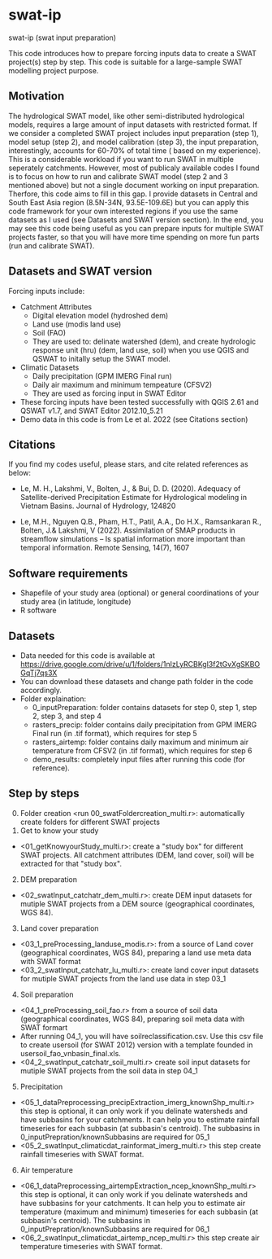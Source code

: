 # swat-ip
swat-ip (swat input preparation)

This code introduces how to prepare forcing inputs data to create a SWAT project(s) step by step. This code is suitable for a large-sample SWAT modelling project purpose.

## Motivation
The hydrological SWAT model, like other semi-distributed hydrological models, requires a large amount of input datasets with restricted format. If we consider a completed SWAT project includes input preparation (step 1), model setup (step 2), and model calibration (step 3), the input preparation, interestingly, accounts for 60-70% of total time ( based on my experience). This is a considerable workload if you want to run SWAT in multiple seperately catchments. However, most of publicaly available codes I found is to focus on how to run and calibrate SWAT model (step 2 and 3 mentioned above) but not a single document working on input preparation. Therfore, this code aims to fill in this gap. I provide datasets in Central and South East Asia region (8.5N-34N, 93.5E-109.6E) but you can apply this code framework for your own interested regions if you use the same datasets as I used (see Datasets and SWAT version section). In the end, you may see this code being useful as you can prepare inputs for multiple SWAT projects faster, so that you will have more time spending on more fun parts (run and calibrate SWAT).

## Datasets and SWAT version
Forcing inputs include:
 * Catchment Attributes
   * Digital elevation model (hydroshed dem)
   * Land use (modis land use) 
   * Soil (FAO) 
   * They are used to: delinate watershed (dem), and create hydrologic response unit (hru) (dem, land use, soil) when you use QGIS and QSWAT to initally setup the SWAT model.
* Climatic Datasets
   * Daily precipitation (GPM IMERG Final run)
   * Daily air maximum and minimum tempeature (CFSV2)
   * They are used as forcing input in SWAT Editor 
 * These forcing inputs have been tested successfully with QGIS 2.61 and QSWAT v1.7, and SWAT Editor 2012.10_5.21 
 * Demo data in this code is from Le et al. 2022 (see Citations section)

## Citations
If you find my codes useful, please stars, and cite related references as below:

* Le, M. H., Lakshmi, V., Bolten, J., & Bui, D. D. (2020). Adequacy of Satellite-derived Precipitation Estimate for Hydrological modeling in Vietnam Basins. Journal of Hydrology, 124820

* Le, M.H., Nguyen Q.B., Pham, H.T., Patil, A.A., Do H.X., Ramsankaran R., Bolten, J.& Lakshmi, V (2022). Assimilation of SMAP products in streamflow simulations – Is spatial information more important than temporal information. Remote Sensing, 14(7), 1607

## Software requirements
 * Shapefile of your study area (optional) or general coordinations of your study area (in latitude, longitude)
 * R software 

## Datasets
* Data needed for this code is available at https://drive.google.com/drive/u/1/folders/1nIzLyRCBKgl3f2tGvXgSKBOGqTj7qs3X
* You can download these datasets and change path folder in the code accordingly.
* Folder explaination:
  * 0_inputPreparation: folder contains datasets for step 0, step 1, step 2, step 3, and step 4
  * rasters_precip: folder contains daily precipitation from GPM IMERG Final run (in .tif format), which requires for step 5
  * rasters_airtemp: folder contains daily maximum and minimum air temperature from CFSV2 (in .tif format), which requires for step 6
  * demo_results: completely input files after running this code (for reference).
 
## Step by steps

0. Folder creation
<run 00_swatFoldercreation_multi.r>: automatically create folders for different SWAT projects
1. Get to know your study
* <01_getKnowyourStudy_multi.r>: create a "study box" for different SWAT projects. All catchment attributes (DEM, land cover, soil) will be extracted for that "study box".
2. DEM preparation
* <02_swatInput_catchatr_dem_multi.r>: create DEM input datasets for mutiple SWAT projects from a DEM source (geographical coordinates, WGS 84).
3. Land cover preparation
* <03_1_preProcessing_landuse_modis.r>: from a source of Land cover (geographical coordinates, WGS 84), preparing a land use meta data with SWAT format
* <03_2_swatInput_catchatr_lu_multi.r>: create land cover input datasets for mutiple SWAT projects from the land use data in step 03_1
4. Soil preparation
* <04_1_preProcessing_soil_fao.r> from a source of soil data (geographical coordinates, WGS 84), preparing  soil meta data with SWAT formart
* After running 04_1, you will have soilreclassification.csv. Use this csv file to create usersoil (for SWAT 2012) version with a template founded in usersoil_fao_vnbasin_final.xls.
* <04_2_swatInput_catchatr_soil_multi.r> create soil input datasets for mutiple SWAT projects from the soil data in step 04_1
5. Precipitation
* <05_1_dataPreprocessing_precipExtraction_imerg_knownShp_multi.r> this step is optional, it can only work if you delinate watersheds and have subbasins for your catchments. It can help you to estimate rainfall timeseries for each subbasin (at subbasin's centroid). The subbasins in 0_inputPrepration/knownSubbasins are required for 05_1
* <05_2_swatInput_climaticdat_rainformat_imerg_multi.r> this step create rainfall timeseries with SWAT format. 
6. Air temperature
* <06_1_dataPreprocessing_airtempExtraction_ncep_knownShp_multi.r> this step is optional, it can only work if you delinate watersheds and have subbasins for your catchments. It can help you to estimate air temperature (maximum and minimum) timeseries for each subbasin (at subbasin's centroid). The subbasins in 0_inputPrepration/knownSubbasins are required for 06_1
* <06_2_swatInput_climaticdat_airtemp_ncep_multi.r> this step create air temperature timeseries with SWAT format. 
